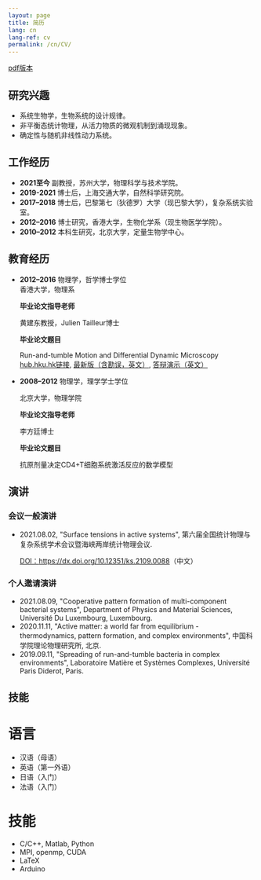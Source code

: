 ```yaml
---
layout: page
title: 简历
lang: cn
lang-ref: cv
permalink: /cn/CV/
---
```


[pdf版本]({{site.url}}/assets/CV_ZhaoYongfeng_cn.pdf)

<h2>研究兴趣</h2>

<ul>
<li>系统生物学，生物系统的设计规律。</li>

<li>非平衡态统计物理，从活力物质的微观机制到涌现现象。</li>

<li>确定性与随机非线性动力系统。</li>
</ul>

<h2>工作经历</h2>

<ul>

<li><strong>2021至今</strong> 副教授，苏州大学，物理科学与技术学院。</li>

<li><strong>2019-2021</strong> 博士后，上海交通大学，自然科学研究院。</li>

<li><strong>2017–2018</strong> 博士后，巴黎第七（狄德罗）大学（现巴黎大学），复杂系统实验室。</li>

<li><strong>2012–2016</strong> 博士研究，香港大学，生物化学系（现生物医学学院）。</li>

<li><strong>2010–2012</strong> 本科生研究，北京大学，定量生物学中心。</li>
</ul>

<h2>教育经历</h2>

<ul>
<li><strong>2012–2016</strong> 物理学，哲学博士学位 </li>
香港大学，物理系<br>

<strong>毕业论文指导老师</strong> <br>

黄建东教授，Julien Tailleur博士<br>

<strong>毕业论文题目</strong> <br>

Run-and-tumble Motion and Differential Dynamic Microscopy<br>
<a href="http://hdl.handle.net/10722/238341">hub.hku.hk链接</a>, <a href="{{site.url}}/assets/Thesis_YongfengZhao.pdf">最新版（含勘误，英文）</a>, <a href="{{site.url}}/assets/Thesis_Beamer_YongfengZhao.pdf">答辩演示（英文）</a>

<li><strong>2008–2012</strong> 物理学，理学学士学位 </li>

北京大学，物理学院<br>

<strong>毕业论文指导老师</strong> <br>

李方廷博士<br>

<strong>毕业论文题目</strong> <br>

抗原剂量决定CD4+T细胞系统激活反应的数学模型

</ul>

<h2>演讲</h2>
<h3>会议一般演讲</h3>
<ul>
<li>2021.08.02, "Surface tensions in active systems", 第六届全国统计物理与复杂系统学术会议暨海峡两岸统计物理会议. </li>

<a href="https://www.koushare.com/video/videodetail/15458">DOI：https://dx.doi.org/10.12351/ks.2109.0088</a>（中文）

</ul>

<h3>个人邀请演讲</h3>
<ul>
<li>2021.08.09, "Cooperative pattern formation of multi-component bacterial systems", Department of Physics and Material Sciences, Université Du Luxembourg, Luxembourg.</li>
<li>2020.11.11, "Active matter: a world far from equilibrium - thermodynamics, pattern formation, and complex environments", 中国科学院理论物理研究所, 北京.</li>
<li>2019.09.11, "Spreading of run-and-tumble bacteria in complex environments", Laboratoire Matière et Systèmes Complexes, Université Paris Diderot, Paris.</li>
</ul>

<h2>技能</h2>
<h1>语言</h1>
<ul>
<li>汉语（母语）</li>
<li>英语（第一外语）</li>
<li>日语（入门）</li>
<li>法语（入门）</li>
</ul>
<h1>技能</h1>
<ul>
<li>C/C++, Matlab, Python</li>
<li>MPI, openmp, CUDA</li>
<li>LaTeX</li>
<li>Arduino</li>
</ul>